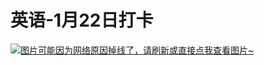 # 英语-1月22日打卡

[![图片可能因为网络原因掉线了，请刷新或直接点我查看图片~](https://cdn.jsdelivr.net/gh/ylsislove/image-home/test/20210123232144.JPG)](https://cdn.jsdelivr.net/gh/ylsislove/image-home/test/20210123232144.JPG)

